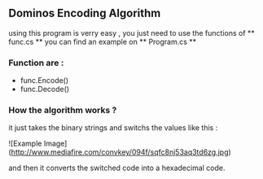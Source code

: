 ## Dominos Encoding Algorithm

using this program is verry easy , you just need to use the functions of ** func.cs ** you can find an example on ** Program.cs **

### Function are :
- func.Encode()
- func.Decode()

### How the algorithm works ?

it just takes the binary strings and switchs the values like this :

![Example Image] (http://www.mediafire.com/convkey/094f/sqfc8nj53aq3td6zg.jpg)

and then it converts the switched code into a hexadecimal code.
